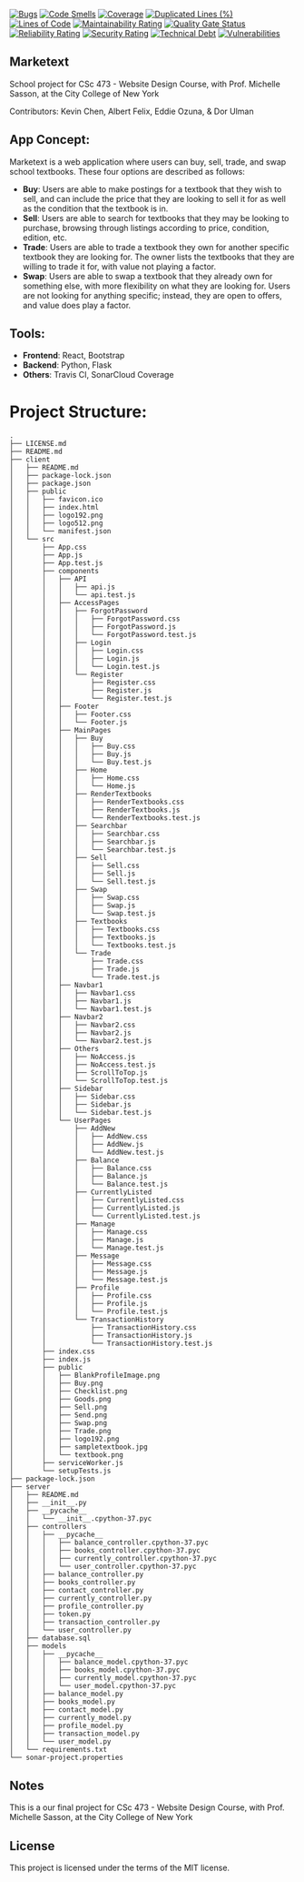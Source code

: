 [![Bugs](https://sonarcloud.io/api/project_badges/measure?project=The-Sciences-and-Engineering-Squad_Marketext&metric=bugs)](https://sonarcloud.io/dashboard?id=The-Sciences-and-Engineering-Squad_Marketext)
[![Code Smells](https://sonarcloud.io/api/project_badges/measure?project=The-Sciences-and-Engineering-Squad_Marketext&metric=code_smells)](https://sonarcloud.io/dashboard?id=The-Sciences-and-Engineering-Squad_Marketext)
[![Coverage](https://sonarcloud.io/api/project_badges/measure?project=The-Sciences-and-Engineering-Squad_Marketext&metric=coverage)](https://sonarcloud.io/dashboard?id=The-Sciences-and-Engineering-Squad_Marketext)
[![Duplicated Lines (%)](https://sonarcloud.io/api/project_badges/measure?project=The-Sciences-and-Engineering-Squad_Marketext&metric=duplicated_lines_density)](https://sonarcloud.io/dashboard?id=The-Sciences-and-Engineering-Squad_Marketext)
[![Lines of Code](https://sonarcloud.io/api/project_badges/measure?project=The-Sciences-and-Engineering-Squad_Marketext&metric=ncloc)](https://sonarcloud.io/dashboard?id=The-Sciences-and-Engineering-Squad_Marketext)
[![Maintainability Rating](https://sonarcloud.io/api/project_badges/measure?project=The-Sciences-and-Engineering-Squad_Marketext&metric=sqale_rating)](https://sonarcloud.io/dashboard?id=The-Sciences-and-Engineering-Squad_Marketext)
[![Quality Gate Status](https://sonarcloud.io/api/project_badges/measure?project=The-Sciences-and-Engineering-Squad_Marketext&metric=alert_status)](https://sonarcloud.io/dashboard?id=The-Sciences-and-Engineering-Squad_Marketext)
[![Reliability Rating](https://sonarcloud.io/api/project_badges/measure?project=The-Sciences-and-Engineering-Squad_Marketext&metric=reliability_rating)](https://sonarcloud.io/dashboard?id=The-Sciences-and-Engineering-Squad_Marketext)
[![Security Rating](https://sonarcloud.io/api/project_badges/measure?project=The-Sciences-and-Engineering-Squad_Marketext&metric=security_rating)](https://sonarcloud.io/dashboard?id=The-Sciences-and-Engineering-Squad_Marketext)
[![Technical Debt](https://sonarcloud.io/api/project_badges/measure?project=The-Sciences-and-Engineering-Squad_Marketext&metric=sqale_index)](https://sonarcloud.io/dashboard?id=The-Sciences-and-Engineering-Squad_Marketext)
[![Vulnerabilities](https://sonarcloud.io/api/project_badges/measure?project=The-Sciences-and-Engineering-Squad_Marketext&metric=vulnerabilities)](https://sonarcloud.io/dashboard?id=The-Sciences-and-Engineering-Squad_Marketext)

## Marketext
School project for CSc 473 - Website Design Course, with Prof. Michelle Sasson, at the City College of New York

Contributors: Kevin Chen, Albert Felix, Eddie Ozuna, & Dor Ulman

## App Concept:
Marketext is a web application where users can buy, sell, trade, and swap school textbooks. These four options are described as follows:
- **Buy**: Users are able to make postings for a textbook that they wish to sell, and can include the price that they are looking to sell it for as well as the condition that the textbook is in.
- **Sell**: Users are able to search for textbooks that they may be looking to purchase, browsing through listings according to price, condition, edition, etc.
- **Trade**: Users are able to trade a textbook they own for another specific textbook they are looking for. The owner lists the textbooks that they are willing to trade it for, with value not playing a factor.
- **Swap**: Users are able to swap a textbook that they already own for something else, with more flexibility on what they are looking for. Users are not looking for anything specific; instead, they are open to offers, and value does play a factor.

## Tools:
- **Frontend**: React, Bootstrap
- **Backend**: Python, Flask
- **Others**: Travis CI, SonarCloud Coverage

# Project Structure:
```
.
├── LICENSE.md
├── README.md
├── client
│   ├── README.md
│   ├── package-lock.json
│   ├── package.json
│   ├── public
│   │   ├── favicon.ico
│   │   ├── index.html
│   │   ├── logo192.png
│   │   ├── logo512.png
│   │   └── manifest.json
│   └── src
│       ├── App.css
│       ├── App.js
│       ├── App.test.js
│       ├── components
│       │   ├── API
│       │   │   ├── api.js
│       │   │   └── api.test.js
│       │   ├── AccessPages
│       │   │   ├── ForgotPassword
│       │   │   │   ├── ForgotPassword.css
│       │   │   │   ├── ForgotPassword.js
│       │   │   │   └── ForgotPassword.test.js
│       │   │   ├── Login
│       │   │   │   ├── Login.css
│       │   │   │   ├── Login.js
│       │   │   │   └── Login.test.js
│       │   │   └── Register
│       │   │       ├── Register.css
│       │   │       ├── Register.js
│       │   │       └── Register.test.js
│       │   ├── Footer
│       │   │   ├── Footer.css
│       │   │   └── Footer.js
│       │   ├── MainPages
│       │   │   ├── Buy
│       │   │   │   ├── Buy.css
│       │   │   │   ├── Buy.js
│       │   │   │   └── Buy.test.js
│       │   │   ├── Home
│       │   │   │   ├── Home.css
│       │   │   │   └── Home.js
│       │   │   ├── RenderTextbooks
│       │   │   │   ├── RenderTextbooks.css
│       │   │   │   ├── RenderTextbooks.js
│       │   │   │   └── RenderTextbooks.test.js
│       │   │   ├── Searchbar
│       │   │   │   ├── Searchbar.css
│       │   │   │   ├── Searchbar.js
│       │   │   │   └── Searchbar.test.js
│       │   │   ├── Sell
│       │   │   │   ├── Sell.css
│       │   │   │   ├── Sell.js
│       │   │   │   └── Sell.test.js
│       │   │   ├── Swap
│       │   │   │   ├── Swap.css
│       │   │   │   ├── Swap.js
│       │   │   │   └── Swap.test.js
│       │   │   ├── Textbooks
│       │   │   │   ├── Textbooks.css
│       │   │   │   ├── Textbooks.js
│       │   │   │   └── Textbooks.test.js
│       │   │   └── Trade
│       │   │       ├── Trade.css
│       │   │       ├── Trade.js
│       │   │       └── Trade.test.js
│       │   ├── Navbar1
│       │   │   ├── Navbar1.css
│       │   │   ├── Navbar1.js
│       │   │   └── Navbar1.test.js
│       │   ├── Navbar2
│       │   │   ├── Navbar2.css
│       │   │   ├── Navbar2.js
│       │   │   └── Navbar2.test.js
│       │   ├── Others
│       │   │   ├── NoAccess.js
│       │   │   ├── NoAccess.test.js
│       │   │   ├── ScrollToTop.js
│       │   │   └── ScrollToTop.test.js
│       │   ├── Sidebar
│       │   │   ├── Sidebar.css
│       │   │   ├── Sidebar.js
│       │   │   └── Sidebar.test.js
│       │   └── UserPages
│       │       ├── AddNew
│       │       │   ├── AddNew.css
│       │       │   ├── AddNew.js
│       │       │   └── AddNew.test.js
│       │       ├── Balance
│       │       │   ├── Balance.css
│       │       │   ├── Balance.js
│       │       │   └── Balance.test.js
│       │       ├── CurrentlyListed
│       │       │   ├── CurrentlyListed.css
│       │       │   ├── CurrentlyListed.js
│       │       │   └── CurrentlyListed.test.js
│       │       ├── Manage
│       │       │   ├── Manage.css
│       │       │   ├── Manage.js
│       │       │   └── Manage.test.js
│       │       ├── Message
│       │       │   ├── Message.css
│       │       │   ├── Message.js
│       │       │   └── Message.test.js
│       │       ├── Profile
│       │       │   ├── Profile.css
│       │       │   ├── Profile.js
│       │       │   └── Profile.test.js
│       │       └── TransactionHistory
│       │           ├── TransactionHistory.css
│       │           ├── TransactionHistory.js
│       │           └── TransactionHistory.test.js
│       ├── index.css
│       ├── index.js
│       ├── public
│       │   ├── BlankProfileImage.png
│       │   ├── Buy.png
│       │   ├── Checklist.png
│       │   ├── Goods.png
│       │   ├── Sell.png
│       │   ├── Send.png
│       │   ├── Swap.png
│       │   ├── Trade.png
│       │   ├── logo192.png
│       │   ├── sampletextbook.jpg
│       │   └── textbook.png
│       ├── serviceWorker.js
│       └── setupTests.js
├── package-lock.json
├── server
│   ├── README.md
│   ├── __init__.py
│   ├── __pycache__
│   │   └── __init__.cpython-37.pyc
│   ├── controllers
│   │   ├── __pycache__
│   │   │   ├── balance_controller.cpython-37.pyc
│   │   │   ├── books_controller.cpython-37.pyc
│   │   │   ├── currently_controller.cpython-37.pyc
│   │   │   └── user_controller.cpython-37.pyc
│   │   ├── balance_controller.py
│   │   ├── books_controller.py
│   │   ├── contact_controller.py
│   │   ├── currently_controller.py
│   │   ├── profile_controller.py
│   │   ├── token.py
│   │   ├── transaction_controller.py
│   │   └── user_controller.py
│   ├── database.sql
│   ├── models
│   │   ├── __pycache__
│   │   │   ├── balance_model.cpython-37.pyc
│   │   │   ├── books_model.cpython-37.pyc
│   │   │   ├── currently_model.cpython-37.pyc
│   │   │   └── user_model.cpython-37.pyc
│   │   ├── balance_model.py
│   │   ├── books_model.py
│   │   ├── contact_model.py
│   │   ├── currently_model.py
│   │   ├── profile_model.py
│   │   ├── transaction_model.py
│   │   └── user_model.py
│   └── requirements.txt
└── sonar-project.properties
```

## Notes
This is a our final project for CSc 473 - Website Design Course, with Prof. Michelle Sasson, at the City College of New York

## License
This project is licensed under the terms of the MIT license.